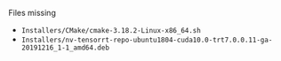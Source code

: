 Files missing
 - `Installers/CMake/cmake-3.18.2-Linux-x86_64.sh`
 - `Installers/nv-tensorrt-repo-ubuntu1804-cuda10.0-trt7.0.0.11-ga-20191216_1-1_amd64.deb`
